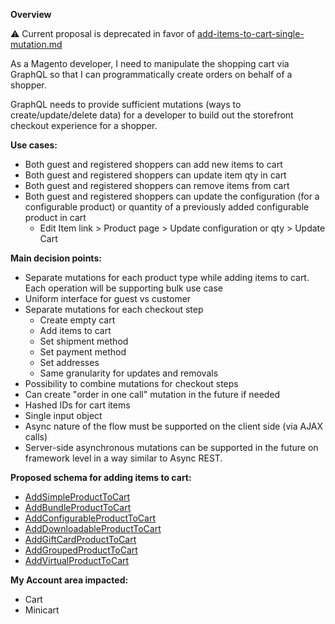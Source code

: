 **Overview**

:warning: Current proposal is deprecated in favor of [add-items-to-cart-single-mutation.md](add-items-to-cart-single-mutation.md)

As a Magento developer, I need to manipulate the shopping cart via GraphQL so that I can programmatically create orders on behalf of a shopper.

GraphQL needs to provide sufficient mutations (ways to create/update/delete data) for a developer to build out the storefront checkout experience for a shopper.

**Use cases:**
- Both guest and registered shoppers can add new items to cart
- Both guest and registered shoppers can update item qty in cart 
- Both guest and registered shoppers can remove items from cart
- Both guest and registered shoppers can update the configuration (for a configurable product) or quantity of a previously added configurable product in cart
    - Edit Item link > Product page > Update configuration or qty > Update Cart 

**Main decision points:**

- Separate mutations for each product type while adding items to cart. Each operation will be supporting bulk use case
- Uniform interface for guest vs customer
- Separate mutations for each checkout step
    - Create empty cart
    - Add items to cart
    - Set shipment method
    - Set payment method
    - Set addresses
    - Same granularity for updates and removals
- Possibility to combine mutations for checkout steps
- Can create "order in one call" mutation in the future if needed
- Hashed IDs for cart items
- Single input object
- Async nature of the flow must be supported on the client side (via AJAX calls)
- Server-side asynchronous mutations can be supported in the future on framework level in a way similar to Async REST.

**Proposed schema for adding items to cart:**

- [AddSimpleProductToCart](add-items-to-cart/AddSimpleProductToCart.graphqls)
- [AddBundleProductToCart](add-items-to-cart/AddBundleProductToCart.graphqls)
- [AddConfigurableProductToCart](add-items-to-cart/AddConfigurableProductToCart.graphqls)
- [AddDownloadableProductToCart](add-items-to-cart/AddDownloadableProductToCart.graphqls)
- [AddGiftCardProductToCart](add-items-to-cart/AddGiftCardProductToCart.graphqls)
- [AddGroupedProductToCart](add-items-to-cart/AddGroupedProductToCart.graphqls)
- [AddVirtualProductToCart](add-items-to-cart/AddVirtualProductToCart.graphqls)


**My Account area impacted:** 
- Cart
- Minicart

